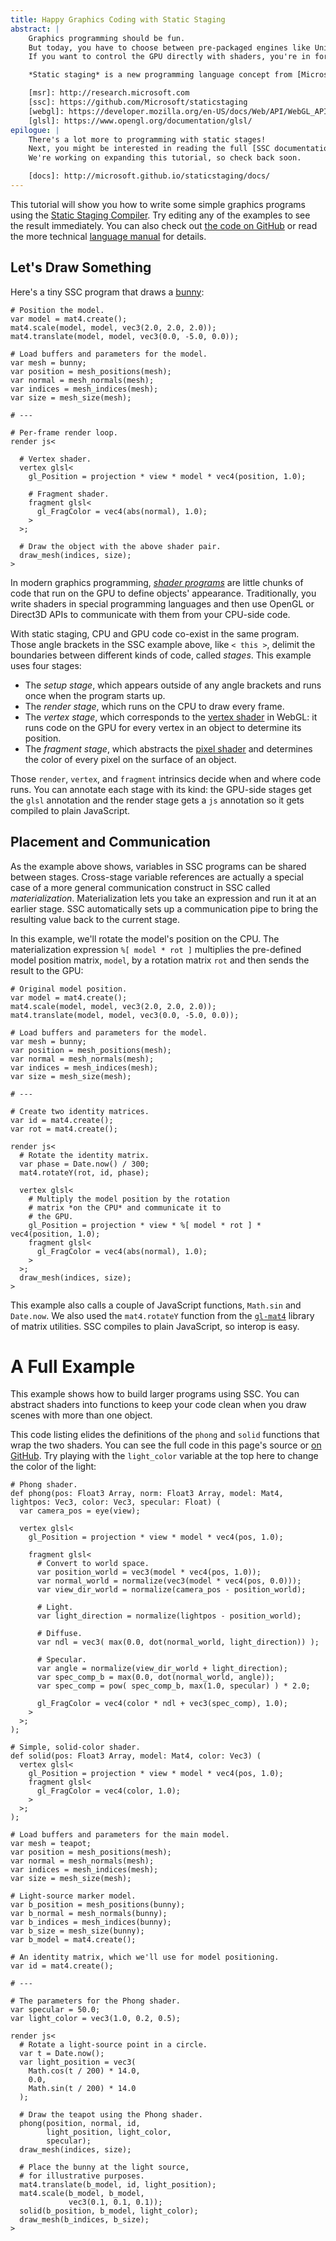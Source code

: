 ```yaml
---
title: Happy Graphics Coding with Static Staging
abstract: |
    Graphics programming should be fun.
    But today, you have to choose between pre-packaged engines like Unity and low-level, nitty-gritty APIs like OpenGL and Direct3D.
    If you want to control the GPU directly with shaders, you're in for a steep learning curve.

    *Static staging* is a new programming language concept from [Microsoft Research][msr] that makes it easy to program across the CPU--GPU boundary. The [Static Staging Compiler][ssc] is an open-source prototype compiler that generates [WebGL][] and [GLSL][] code from a single program with *staging annotations*.

    [msr]: http://research.microsoft.com
    [ssc]: https://github.com/Microsoft/staticstaging
    [webgl]: https://developer.mozilla.org/en-US/docs/Web/API/WebGL_API
    [glsl]: https://www.opengl.org/documentation/glsl/
epilogue: |
    There's a lot more to programming with static stages!
    Next, you might be interested in reading the full [SSC documentation][docs].
    We're working on expanding this tutorial, so check back soon.

    [docs]: http://microsoft.github.io/staticstaging/docs/
---
```

This tutorial will show you how to write some simple graphics programs using the [Static Staging Compiler][ssc].
Try editing any of the examples to see the result immediately.
You can also check out [the code on GitHub][ssc] or read the more technical [language manual][docs] for details.

[ssc]: https://github.com/Microsoft/staticstaging
[docs]: http://microsoft.github.io/staticstaging/docs/

## Let's Draw Something

Here's a tiny SSC program that draws a [bunny][]:

    # Position the model.
    var model = mat4.create();
    mat4.scale(model, model, vec3(2.0, 2.0, 2.0));
    mat4.translate(model, model, vec3(0.0, -5.0, 0.0));

    # Load buffers and parameters for the model.
    var mesh = bunny;
    var position = mesh_positions(mesh);
    var normal = mesh_normals(mesh);
    var indices = mesh_indices(mesh);
    var size = mesh_size(mesh);

    # ---

    # Per-frame render loop.
    render js<

      # Vertex shader.
      vertex glsl<
        gl_Position = projection * view * model * vec4(position, 1.0);

        # Fragment shader.
        fragment glsl<
          gl_FragColor = vec4(abs(normal), 1.0);
        >
      >;

      # Draw the object with the above shader pair.
      draw_mesh(indices, size);
    >

In modern graphics programming, [*shader programs*][shader] are little chunks of code that run on the GPU to define objects' appearance.
Traditionally, you write shaders in special programming languages and then use OpenGL or Direct3D APIs to communicate with them from your CPU-side code.

With static staging, CPU and GPU code co-exist in the same program.
Those angle brackets in the SSC example above, like `< this >`, delimit the boundaries between different kinds of code, called *stages*.
This example uses four stages:

* The *setup stage*, which appears outside of any angle brackets and runs once when the program starts up.
* The *render stage*, which runs on the CPU to draw every frame.
* The *vertex stage*, which corresponds to the [vertex shader][vtx] in WebGL: it runs code on the GPU for every vertex in an object to determine its position.
* The *fragment stage*, which abstracts the [pixel shader][frag] and determines the color of every pixel on the surface of an object.

[shader]: https://en.wikipedia.org/wiki/Shader
[vtx]: https://www.opengl.org/wiki/Vertex_Shader
[frag]: https://www.opengl.org/wiki/Fragment_Shader
[bunny]: http://graphics.stanford.edu/data/3Dscanrep/

Those `render`, `vertex`, and `fragment` intrinsics decide when and where code runs.
You can annotate each stage with its kind: the GPU-side stages get the `glsl` annotation and the render stage gets a `js` annotation so it gets compiled to plain JavaScript.

## Placement and Communication

As the example above shows, variables in SSC programs can be shared between stages.
Cross-stage variable references are actually a special case of a more general communication construct in SSC called *materialization*.
Materialization lets you take an expression and run it at an earlier stage.
SSC automatically sets up a communication pipe to bring the resulting value back to the current stage.

In this example, we'll rotate the model's position on the CPU.
The materialization expression `%[ model * rot ]` multiplies the pre-defined model position matrix, `model`, by a rotation matrix `rot` and then sends the result to the GPU:

    # Original model position.
    var model = mat4.create();
    mat4.scale(model, model, vec3(2.0, 2.0, 2.0));
    mat4.translate(model, model, vec3(0.0, -5.0, 0.0));

    # Load buffers and parameters for the model.
    var mesh = bunny;
    var position = mesh_positions(mesh);
    var normal = mesh_normals(mesh);
    var indices = mesh_indices(mesh);
    var size = mesh_size(mesh);

    # ---

    # Create two identity matrices.
    var id = mat4.create();
    var rot = mat4.create();

    render js<
      # Rotate the identity matrix.
      var phase = Date.now() / 300;
      mat4.rotateY(rot, id, phase);

      vertex glsl<
        # Multiply the model position by the rotation
        # matrix *on the CPU* and communicate it to
        # the GPU.
        gl_Position = projection * view * %[ model * rot ] * vec4(position, 1.0);
        fragment glsl<
          gl_FragColor = vec4(abs(normal), 1.0);
        >
      >;
      draw_mesh(indices, size);
    >

This example also calls a couple of JavaScript functions, `Math.sin` and `Date.now`.
We also used the `mat4.rotateY` function from the [`gl-mat4`][mat4] library of matrix utilities.
SSC compiles to plain JavaScript, so interop is easy.

[mat4]: https://github.com/stackgl/gl-mat4

# A Full Example

This example shows how to build larger programs using SSC.
You can abstract shaders into functions to keep your code clean when you draw scenes with more than one object.

This code listing elides the definitions of the `phong` and `solid` functions that wrap the two shaders.
You can see the full code in this page's source or [on GitHub][ex-full].
Try playing with the `light_color` variable at the top here to change the color of the light:

[ex-full]: https://github.com/Microsoft/staticstaging/blob/master/site/index.md#a-full-example

    # Phong shader.
    def phong(pos: Float3 Array, norm: Float3 Array, model: Mat4, lightpos: Vec3, color: Vec3, specular: Float) (
      var camera_pos = eye(view);

      vertex glsl<
        gl_Position = projection * view * model * vec4(pos, 1.0);

        fragment glsl<
          # Convert to world space.
          var position_world = vec3(model * vec4(pos, 1.0));
          var normal_world = normalize(vec3(model * vec4(pos, 0.0)));
          var view_dir_world = normalize(camera_pos - position_world);

          # Light.
          var light_direction = normalize(lightpos - position_world);

          # Diffuse.
          var ndl = vec3( max(0.0, dot(normal_world, light_direction)) );

          # Specular.
          var angle = normalize(view_dir_world + light_direction);
          var spec_comp_b = max(0.0, dot(normal_world, angle));
          var spec_comp = pow( spec_comp_b, max(1.0, specular) ) * 2.0;

          gl_FragColor = vec4(color * ndl + vec3(spec_comp), 1.0);
        >
      >;
    );

    # Simple, solid-color shader.
    def solid(pos: Float3 Array, model: Mat4, color: Vec3) (
      vertex glsl<
        gl_Position = projection * view * model * vec4(pos, 1.0);
        fragment glsl<
          gl_FragColor = vec4(color, 1.0);
        >
      >;
    );

    # Load buffers and parameters for the main model.
    var mesh = teapot;
    var position = mesh_positions(mesh);
    var normal = mesh_normals(mesh);
    var indices = mesh_indices(mesh);
    var size = mesh_size(mesh);

    # Light-source marker model.
    var b_position = mesh_positions(bunny);
    var b_normal = mesh_normals(bunny);
    var b_indices = mesh_indices(bunny);
    var b_size = mesh_size(bunny);
    var b_model = mat4.create();

    # An identity matrix, which we'll use for model positioning.
    var id = mat4.create();

    # ---

    # The parameters for the Phong shader.
    var specular = 50.0;
    var light_color = vec3(1.0, 0.2, 0.5);

    render js<
      # Rotate a light-source point in a circle.
      var t = Date.now();
      var light_position = vec3(
        Math.cos(t / 200) * 14.0,
        0.0,
        Math.sin(t / 200) * 14.0
      );

      # Draw the teapot using the Phong shader.
      phong(position, normal, id,
            light_position, light_color,
            specular);
      draw_mesh(indices, size);

      # Place the bunny at the light source,
      # for illustrative purposes.
      mat4.translate(b_model, id, light_position);
      mat4.scale(b_model, b_model,
                 vec3(0.1, 0.1, 0.1));
      solid(b_position, b_model, light_color);
      draw_mesh(b_indices, b_size);
    >
